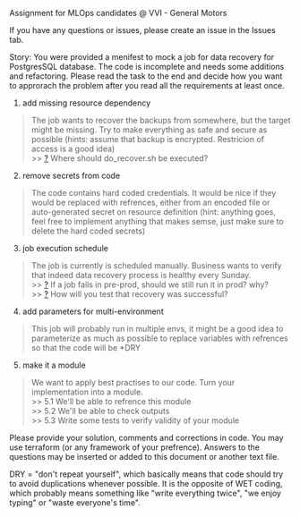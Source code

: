 Assignment for MLOps candidates @ VVI - General Motors

If you have any questions or issues, please create an issue in the Issues tab.

Story:
You were provided a menifest to mock a job for data recovery for PostgresSQL database. The code is incomplete and needs some additions and refactoring. Please read the task to the end and decide how you want to approrach the problem after you read all the requirements at least once.

1. add missing resource dependency 
> The job wants to recover the backups from somewhere, but the target might be missing. Try to make everything as safe and secure as possible (hints: assume that backup is encrypted. Restricion of access is a good idea)  
    >> [?]() Where should do_recover.sh be executed?

2. remove secrets from code
> The code contains hard coded credentials. It would be nice if they would be replaced with refrences, either from an encoded file or auto-generated secret on resource definition (hint: anything goes, feel free to implement anything that makes semse, just make sure to delete the hard coded secrets)

3. job execution schedule
> The job is currently is scheduled manually. Business wants to verify that indeed data recovery process is healthy every Sunday.  
    >> [?]() If a job fails in pre-prod, should we still run it in prod? why?  
    >> [?]() How will you test that recovery was successful?

4. add parameters for multi-environment
> This job will probably run in multiple envs, it might be a good idea to parameterize as much as possible to replace variables with refrences so that the code will be *DRY

5. make it a module
>We want to apply best practises to our code. Turn your implementation into a module.  
    >> 5.1 We'll be able to refrence this module  
    >> 5.2 We'll be able to check outputs  
    >> 5.3 Write some tests to verify validity of your module


Please provide your solution, comments and corrections in code. You may use terraform (or any framework of your prefrence).
Answers to the questions may be inserted or added to this document or another text file.

DRY = "don't repeat yourself", which basically means that code should try to avoid duplications whenever possible. It is the opposite of WET coding, which probably means something like "write everything twice", "we enjoy typing" or "waste everyone's time".
